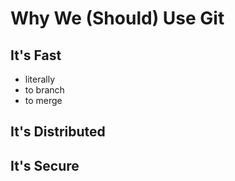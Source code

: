 Why We (Should) Use Git
=======================

It's Fast
---------
* literally
* to branch
* to merge

It's Distributed
----------------


It's Secure
-----------